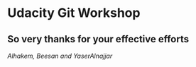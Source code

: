 # Udacity Git Workshop

## So very thanks for your effective efforts
*Alhakem, Beesan and YaserAlnajjar*
